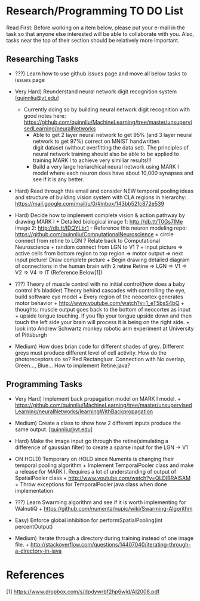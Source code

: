 Research/Programming TO DO List
===============================
Read First: Before working on a item below, please put your e-mail in the task so that anyone else interested 
will be able to collaborate with you. Also, tasks near the top of their section should be relatively more important.

<h2>Researching Tasks</h2>

- ???) Learn how to use github issues page and move all below tasks to issues page

- Very Hard) Reunderstand neural network digit recognition system [quinnliu@vt.edu]
  + Currently doing so by building neural network digit recognition with good notes here:
    https://github.com/quinnliu/MachineLearning/tree/master/unsupervisedLearning/neuralNetworks
    - Able to get 2 layer neural network to get 95% (and 3 layer neural network to get 97%) correct on MNIST handwritten  
      digit dataset (without overfitting the data set). The principles of neural network training should also be able to be applied to training MARK I to achieve very similiar results!!!
    - Build a very large heriarchical neural network using MARK I model where each neuron does have about 10,000 synapses
      and see if it is any better.

- Hard) Read through this email and consider NEW temporal pooling ideas and structure of building vision system with CLA 
        regions in hierarchy: https://mail.google.com/mail/u/0/#inbox/143bb52fc872e539

- Hard) Decide how to implement complete vision & action pathway by drawing MARK I 
        + Detailed biological image 1: http://db.tt/T0Gs7lMe image 2: http://db.tt/IDQYLbr1 
          - Reference this neuron modeling repo: https://github.com/quinnliu/ComputationalNeuroscience
	          + circle connect from retine to LGN ? Relate back to Computational Neuroscience
            + random connect from LGN to V1 ? 
	      + input picture => active cells from bottom region to top region => motor output => next input picture! Draw 
          complete picture
        + Begin drawing detailed diagram of connections in the human brain with 2 retine
	        Retine => LGN => V1 => V2 => V4 => IT (Reference Below[1]) 

- ???) Theory of muscle control with no initial control(how does a baby control it’s bladder)
       Theory behind cascades with controlling the eye, build software eye model
       + Every region of the neocortex generates motor behavior
       + http://www.youtube.com/watch?v=1_eT5bsS4bQ
       + thoughts: muscle output goes back to the bottom of neocortex as input
       + upside tongue touching. If you flip your tongue upside down and then touch the left side your brain will process it
         is being on the right side. 
       + look into Andrew Schwartz monkey robotic arm experiment at University of Pittsburgh

- Medium) How does brian code for different shades of grey. Different greys must produce different level of cell activity.
          How do the photoreceptors do so? Red Rectangluar. Connection with No overlap, Green..., Blue... How to implement Retine.java?

<h2>Programming Tasks</h2>

- Very Hard) Implement back propagation model on MARK I model.
             + https://github.com/quinnliu/MachineLearning/tree/master/unsupervisedLearning/neuralNetworks/learningWithBackpropagation

- Medium) Create a class to show how 2 different inputs produce the same output. [quinnliu@vt.edu]

- Hard) Make the image input go through the retine(simulating a difference of gaussian filter) to create a sparse input for the LGN -> V1

- ON HOLD) Temporary on HOLD since Numenta is changing their temporal pooling algorithm
           + Implement TemporalPooler class and make a release for MARK I. Requires a lot of understanding of output of
             SpatialPooler class 
           + http://www.youtube.com/watch?v=QLDlBRAlSAM
           + Throw exceptions for TemporalPooler.java class when done implementation

- ???) Learn Swarming algorithm and see if it is worth implementing for WalnutiQ 
       + https://github.com/numenta/nupic/wiki/Swarming-Algorithm

- Easy) Enforce global inhibition for performSpatialPooling(int percentOutput)

- Medium) Iterate through a directory during training instead of one image file. 
	        + http://stackoverflow.com/questions/14407040/iterating-through-a-directory-in-java

References
==========
[1] https://www.dropbox.com/s/dpdywrbf2hp6wld/AI2008.pdf
